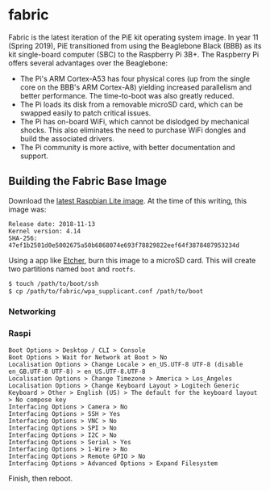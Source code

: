 # fabric
Fabric is the latest iteration of the PiE kit operating system image.
In year 11 (Spring 2019), PiE transitioned from using the Beaglebone Black (BBB) as its kit single-board computer (SBC) to the Raspberry Pi 3B+.
The Raspberry Pi offers several advantages over the Beaglebone:
* The Pi's ARM Cortex-A53 has four physical cores (up from the single core on the BBB's ARM Cortex-A8) yielding increased parallelism and better performance.
  The time-to-boot was also greatly reduced.
* The Pi loads its disk from a removable microSD card, which can be swapped easily to patch critical issues.
* The Pi has on-board WiFi, which cannot be dislodged by mechanical shocks.
  This also eliminates the need to purchase WiFi dongles and build the associated drivers.
* The Pi community is more active, with better documentation and support.

## Building the Fabric Base Image
Download the [latest Raspbian Lite image](https://downloads.raspberrypi.org/raspbian_lite_latest).
At the time of this writing, this image was:
```
Release date: 2018-11-13
Kernel version: 4.14
SHA-256: 47ef1b2501d0e5002675a50b6868074e693f78829822eef64f3878487953234d
```
Using a app like [Etcher](https://www.balena.io/etcher/), burn this image to a microSD card.
This will create two partitions named `boot` and `rootfs`.
```bash
$ touch /path/to/boot/ssh
$ cp /path/to/fabric/wpa_supplicant.conf /path/to/boot
```

### Networking

### Raspi

```
Boot Options > Desktop / CLI > Console
Boot Options > Wait for Network at Boot > No
Localisation Options > Change Locale > en_US.UTF-8 UTF-8 (disable en_GB.UTF-8 UTF-8) > en_US.UTF-8.UTF-8
Localisation Options > Change Timezone > America > Los_Angeles
Localisation Options > Change Keyboard Layout > Logitech Generic Keyboard > Other > English (US) > The default for the keyboard layout > No compose key
Interfacing Options > Camera > No
Interfacing Options > SSH > Yes
Interfacing Options > VNC > No
Interfacing Options > SPI > No
Interfacing Options > I2C > No
Interfacing Options > Serial > Yes
Interfacing Options > 1-Wire > No
Interfacing Options > Remote GPIO > No
Interfacing Options > Advanced Options > Expand Filesystem
```

Finish, then reboot.
